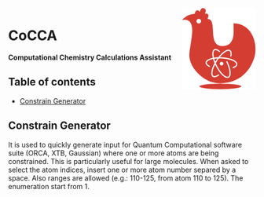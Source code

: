 <img src="img/CoCCA.png" align="right" />

# CoCCA
**Computational Chemistry Calculations Assistant**

## Table of contents

  - [Constrain Generator](#constrain-generator)

## Constrain Generator
It is used to quickly generate input for Quantum Computational software suite (ORCA, XTB, Gaussian) where one or more atoms are being constrained. This is particularly useful for large molecules.
When asked to select the atom indices, insert one or more atom number separed by a space. Also ranges are allowed (e.g.: 110-125, from atom 110 to 125). The enumeration start from 1.
